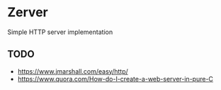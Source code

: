 # Zerver
Simple HTTP server implementation  

## TODO
- https://www.jmarshall.com/easy/http/
- https://www.quora.com/How-do-I-create-a-web-server-in-pure-C

